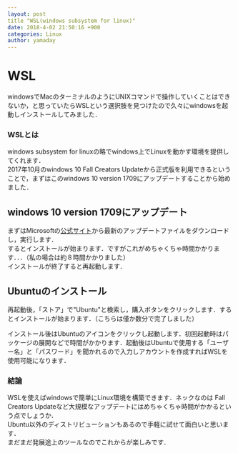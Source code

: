 ```yaml
---
layout: post
title "WSL(windows subsystem for linux)"
date: 2018-4-02 21:50:16 +900
categories: Linux
author: yamaday
---
```


# WSL

windowsでMacのターミナルのようにUNIXコマンドで操作していくことはできないか，と思っていたらWSLという選択肢を見つけたので久々にwindowsを起動しインストールしてみました．

### WSLとは

windows subsystem for linuxの略でwindows上でLinuxを動かす環境を提供してくれます．  
2017年10月のwindows 10 Fall Creators Updateから正式版を利用できるということで，まずはこのwindows 10 version 1709にアップデートすることから始めました．

## windows 10 version 1709にアップデート

まずはMicrosoftの[公式サイト](https://www.microsoft.com/en-us/software-download/windows10ISO)から最新のアップデートファイルをダウンロードし，実行します．  
するとインストールが始まります．ですがこれがめちゃくちゃ時間かかります．．．（私の場合は約８時間かかりました）  
インストールが終了すると再起動します．

## Ubuntuのインストール

再起動後，「ストア」で"Ubuntu"と検索し，購入ボタンをクリックします．するとインストールが始まります．（こちらは僅か数分で完了しました）

インストール後はUbuntuのアイコンをクリックし起動します．初回起動時はパッケージの展開などで時間がかかります．起動後はUbuntuで使用する「ユーザー名」と「パスワード」を聞かれるので入力しアカウントを作成すればWSLを使用可能になります．

### 結論

WSLを使えばwindowsで簡単にLinux環境を構築できます．ネックなのは Fall Creators Updateなど大規模なアップデートにはめちゃくちゃ時間がかかるという点でしょうか．  
Ubuntu以外のディストリビューションもあるので手軽に試せて面白いと思います．  
まだまだ発展途上のツールなのでこれからが楽しみです．